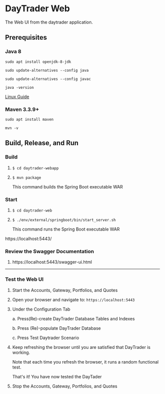 # DayTrader Web

The Web UI from the daytrader application.

## Prerequisites

### Java 8
```
sudo apt install openjdk-8-jdk
```
```
sudo update-alternatives --config java
```
```
sudo update-alternatives --config javac
```
```
java -version
```
[Linux Guide](https://linuxconfig.org/how-to-install-and-switch-java-versions-on-ubuntu-linux)

### Maven 3.3.9+
```
sudo apt install maven
```
```
mvn -v
```

## Build, Release, and Run


### Build

1.  `$ cd daytrader-webapp`

2.  `$ mvn package`

    This command builds the Spring Boot executable WAR

### Start

1.  `$ cd daytrader-web`

2.  `$ ./env/external/springboot/bin/start_server.sh`

    This command runs the Spring Boot executable WAR

https://localhost:5443/

### Review the Swagger Documentation

1.  https://localhost:5443/swagger-ui.html

<hr>

### Test the Web UI

1.  Start the Accounts, Gateway, Portfolios, and Quotes

2.  Open your browser and navigate to: `https://localhost:5443`

3.  Under the Configuration Tab

    a.  Press(Re)-create DayTrader Database Tables and Indexes
    
    b.  Press (Re)-populate DayTrader Database

    c.  Press Test Daytrader Scenario

4.  Keep refreshing the browser until you are satisfied that DayTrader is working. 

    Note that each time you refresh the browser, it runs a random functional test. 
   
    That's it! You have now tested the DayTader
    
5.  Stop the Accounts, Gateway, Portfolios, and Quotes
